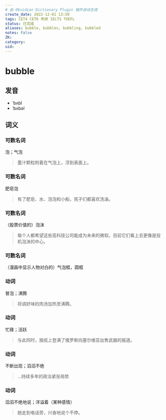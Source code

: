 ```yaml
---
# 由 Obsidian Dictionary Plugin 插件自动生成
create_date: 2022-12-01 13:50
tags: CET4 CET6 考研 IELTS TOEFL
status: 已完成 
aliases: bubble, bubbles, bubbling, bubbled
notes: False
ZK: 
category: 
uid: 
---
```


# bubble

## 发音

- ˈbʌbl
- ˈbʌbəl

## 词义

### 可数名词

泡；气泡

> 墨汁颗粒附着在气泡上，浮到表面上。

### 可数名词

肥皂泡

> 有了肥皂、水、泡泡和小船，孩子们都喜欢洗澡。

### 可数名词

（股票价值的）泡沫

> 每个人都希望这些高科技公司能成为未来的微软。目前它们看上去更像是投机泡沫的中心。

### 可数名词

（漫画中显示人物对白的）气泡框，圆框

### 动词

冒泡；沸腾

> 将调好味的肉汤加热至沸腾。

### 动词

忙碌；活跃

> 与此同时，报纸上登满了俄罗斯向塞尔维亚出售武器的报道。

### 动词

不断出现；滔滔不绝

> …持续多年的政治紧张局势

### 动词

滔滔不绝地说；洋溢着（某种感情）

> 她走到电话旁，兴奋地说个不停。

